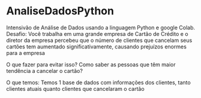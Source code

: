 # AnaliseDadosPython
Intensivão de Análise de Dados usando a linguagem Python e google Colab.
Desafio: Você trabalha em uma grande empresa de Cartão de Crédito e o diretor da empresa percebeu que o número de clientes que cancelam seus cartões tem aumentado significativamente, causando prejuízos enormes para a empresa

O que fazer para evitar isso? Como saber as pessoas que têm maior tendência a cancelar o cartão?

O que temos: Temos 1 base de dados com informações dos clientes, tanto clientes atuais quanto clientes que cancelaram o cartão
